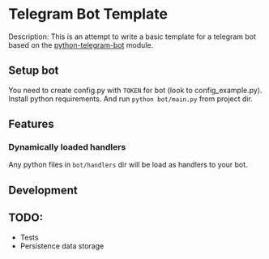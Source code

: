 # Telegram Bot Template

Description:
This is an attempt to write a basic template for a telegram bot based on the [python-telegram-bot](https://github.com/python-telegram-bot) module.

## Setup bot

You need to create config.py with `TOKEN` for bot (look to config_example.py).
Install python requirements.
And run `python bot/main.py` from project dir.

## Features

### Dynamically loaded handlers

Any python files in `bot/handlers` dir will be load as handlers to your bot.

## Development

## TODO:

* Tests
* Persistence data storage
